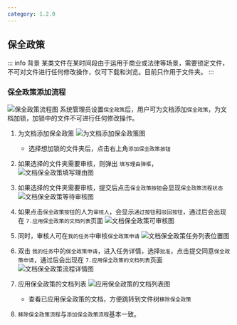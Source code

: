 ```yaml
---
category: 1.2.0
---
```

## 保全政策<Badge type="note" text="1.2.0" />
::: info 背景
某类文件在某时间段由于运用于商业或法律等场景，需要锁定文件，不可对文件进行任何修改操作，仅可下载和浏览。目前只作用于文件夹。
:::

### 保全政策添加流程
![保全政策流程图](/images/v1.1.6/doc-hold-processon.png)
系统管理员设置`保全政策`后，用户可为文档添加`保全政策`，为文档加锁，加锁中的文件不可进行任何修改操作。
1. 为文档添加保全政策
    ![为文档添加保全政策图](/images/v1.1.6/doc-hold-add.png)
    - 选择想加锁的文件夹后，点击右上角`添加保全政策按钮`
2. 如果选择的文件夹需要审核，则弹出 `填写理由弹框`，
    ![文档保全政策填写理由图](/images/v1.1.6/doc-hold-add-reason.png)
3. 如果选择的文件夹需要审核，提交后点击`保全政策按钮`会显现`保全政策流程状态` 
   ![文档保全政策等待审核图](/images/v1.1.6/doc-hold-pending-approval.png)
4. 如果点击`保全政策按钮`的人为`审核人`，会显示`通过按钮`和`驳回按钮`，通过后会出现在 `7.应用保全政策的文档列表`页面
   ![文档保全政策可审核图](/images/v1.1.6/doc-hold-pending-approval-can.png)

5. 同时，审核人可在`我的任务`中审核`保全政策申请`
   ![文档保全政策任务列表位置图](/images/v1.1.6/doc-hold-my-task-list.png)
6. 双击 `我的任务`中的`保全政策申请`，进入任务详情，选择`批准`，点击提交同意`保全政策申请`，通过后会出现在 `7.应用保全政策的文档列表`页面
   ![文档保全政策流程详情图](/images/v1.1.6/doc-hold-workflow-detail.png)
7. 应用保全政策的文档列表
    ![应用保全政策的文档列表图](/images/v1.1.6/doc-hold-list.png)
    - 查看已应用保全政策的文档，方便跳转到文件树`移除保全政策`
8. `移除保全政策流程`与`添加保全政策流程`基本一致。

